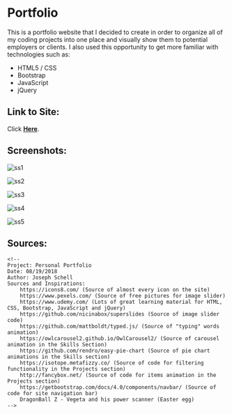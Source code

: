 # Portfolio

This is a portfolio website that I decided to create in order to organize all of my coding projects into one place and visually
show them to potential employers or clients. I also used this opportunity to get more familiar with technologies
such as:

* HTML5 / CSS
* Bootstrap
* JavaScript
* jQuery


## Link to Site:

Click **[Here](https://falcon-punch.github.io/Portfolio/)**.

## Screenshots:

![ss1](https://user-images.githubusercontent.com/24645219/44558616-10e0c180-a6fa-11e8-8d19-bda2bda48611.jpg)

![ss2](https://user-images.githubusercontent.com/24645219/44569746-3ab4db00-a730-11e8-8772-12a2c23a1e7b.jpg)

![ss3](https://user-images.githubusercontent.com/24645219/44569747-3ab4db00-a730-11e8-8f5a-bbb0814d3e01.jpg)

![ss4](https://user-images.githubusercontent.com/24645219/44569749-3ab4db00-a730-11e8-910a-54bc7b40da25.jpg)

![ss5](https://user-images.githubusercontent.com/24645219/44569910-be6ec780-a730-11e8-85af-92174871b34c.jpg)



## Sources:

~~~
<!--
Project: Personal Portfolio
Date: 08/19/2018
Author: Joseph Schell
Sources and Inspirations:
	https://icons8.com/ (Source of almost every icon on the site)
	https://www.pexels.com/ (Source of free pictures for image slider)
	https://www.udemy.com/ (Lots of great learning material for HTML, CSS, Bootstrap, JavaScript and jQuery)
	https://github.com/nicinabox/superslides (Source of image slider code)
	https://github.com/mattboldt/typed.js/ (Source of "typing" words animation)
	https://owlcarousel2.github.io/OwlCarousel2/ (Source of carousel animation in the Skills Section)
	https://github.com/rendro/easy-pie-chart (Source of pie chart animations in the Skills section)
	https://isotope.metafizzy.co/ (Source of code for filtering functionality in the Projects section)
	http://fancybox.net/ (Source of code for items animation in the Projects section)
	https://getbootstrap.com/docs/4.0/components/navbar/ (Source of code for site navigation bar)
	DragonBall Z - Vegeta and his power scanner (Easter egg)
-->
~~~